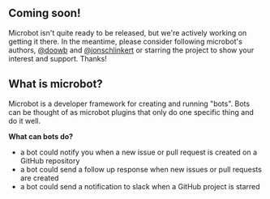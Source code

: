## Coming soon!

Microbot isn't quite ready to be released, but we're actively working on getting it there. In the meantime, please consider following microbot's authors, [@doowb](https://github.com/doowb) and [@jonschlinkert](https://github.com/jonschlinkert) or starring the project to show your interest and support. Thanks!

## What is microbot?

Microbot is a developer framework for creating and running "bots". Bots can be thought of as microbot plugins that only do one specific thing and do it well.

**What can bots do?**

 - a bot could notify you when a new issue or pull request is created on a GitHub repository
 - a bot could send a follow up response when new issues or pull requests are created
 - a bot could send a notification to slack when a GitHub project is starred
